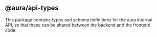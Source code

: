 ## @aura/api-types

This package contains types and schema definitions for the aura internal API, so that these can be shared between the backend and the frontend code.
